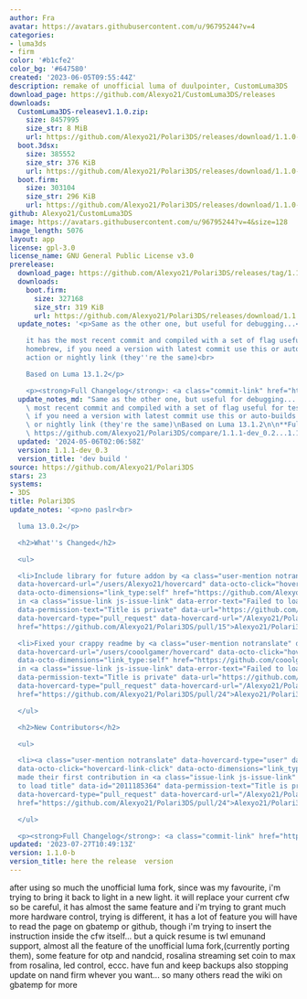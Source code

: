 ```yaml
---
author: Fra
avatar: https://avatars.githubusercontent.com/u/96795244?v=4
categories:
- luma3ds
- firm
color: '#b1cfe2'
color_bg: '#647580'
created: '2023-06-05T09:55:44Z'
description: remake of unofficial luma of duulpointer, CustomLuma3DS
download_page: https://github.com/Alexyo21/CustomLuma3DS/releases
downloads:
  CustomLuma3DS-releasev1.1.0.zip:
    size: 8457995
    size_str: 8 MiB
    url: https://github.com/Alexyo21/Polari3DS/releases/download/1.1.0-b/CustomLuma3DS-releasev1.1.0.zip
  boot.3dsx:
    size: 385552
    size_str: 376 KiB
    url: https://github.com/Alexyo21/Polari3DS/releases/download/1.1.0-b/boot.3dsx
  boot.firm:
    size: 303104
    size_str: 296 KiB
    url: https://github.com/Alexyo21/Polari3DS/releases/download/1.1.0-b/boot.firm
github: Alexyo21/CustomLuma3DS
image: https://avatars.githubusercontent.com/u/96795244?v=4&size=128
image_length: 5076
layout: app
license: gpl-3.0
license_name: GNU General Public License v3.0
prerelease:
  download_page: https://github.com/Alexyo21/Polari3DS/releases/tag/1.1.1-dev_0.3
  downloads:
    boot.firm:
      size: 327168
      size_str: 319 KiB
      url: https://github.com/Alexyo21/Polari3DS/releases/download/1.1.1-dev_0.3/boot.firm
  update_notes: '<p>Same as the other one, but useful for debugging...<br>

    it has the most recent commit and compiled with a set of flag useful for testing
    homebrew, if you need a version with latest commit use this or auto-builds from
    action or nightly link (they''re the same)<br>

    Based on Luma 13.1.2</p>

    <p><strong>Full Changelog</strong>: <a class="commit-link" href="https://github.com/Alexyo21/Polari3DS/compare/1.1.1-dev_0.2...1.1.1-dev_0.3">Alexyo21/Polari3DS@<tt>1.1.1-dev_0.2...1.1.1-dev_0.3</tt></a></p>'
  update_notes_md: "Same as the other one, but useful for debugging... \nit has the\
    \ most recent commit and compiled with a set of flag useful for testing homebrew,\
    \ if you need a version with latest commit use this or auto-builds from action\
    \ or nightly link (they're the same)\nBased on Luma 13.1.2\n\n**Full Changelog**:\
    \ https://github.com/Alexyo21/Polari3DS/compare/1.1.1-dev_0.2...1.1.1-dev_0.3"
  updated: '2024-05-06T02:06:58Z'
  version: 1.1.1-dev_0.3
  version_title: 'dev build '
source: https://github.com/Alexyo21/Polari3DS
stars: 23
systems:
- 3DS
title: Polari3DS
update_notes: '<p>no paslr<br>

  luma 13.0.2</p>

  <h2>What''s Changed</h2>

  <ul>

  <li>Include library for future addon by <a class="user-mention notranslate" data-hovercard-type="user"
  data-hovercard-url="/users/Alexyo21/hovercard" data-octo-click="hovercard-link-click"
  data-octo-dimensions="link_type:self" href="https://github.com/Alexyo21">@Alexyo21</a>
  in <a class="issue-link js-issue-link" data-error-text="Failed to load title" data-id="1860434783"
  data-permission-text="Title is private" data-url="https://github.com/Alexyo21/Polari3DS/issues/15"
  data-hovercard-type="pull_request" data-hovercard-url="/Alexyo21/Polari3DS/pull/15/hovercard"
  href="https://github.com/Alexyo21/Polari3DS/pull/15">Alexyo21/Polari3DS#15</a></li>

  <li>Fixed your crappy readme by <a class="user-mention notranslate" data-hovercard-type="user"
  data-hovercard-url="/users/cooolgamer/hovercard" data-octo-click="hovercard-link-click"
  data-octo-dimensions="link_type:self" href="https://github.com/cooolgamer">@cooolgamer</a>
  in <a class="issue-link js-issue-link" data-error-text="Failed to load title" data-id="2011185364"
  data-permission-text="Title is private" data-url="https://github.com/Alexyo21/Polari3DS/issues/24"
  data-hovercard-type="pull_request" data-hovercard-url="/Alexyo21/Polari3DS/pull/24/hovercard"
  href="https://github.com/Alexyo21/Polari3DS/pull/24">Alexyo21/Polari3DS#24</a></li>

  </ul>

  <h2>New Contributors</h2>

  <ul>

  <li><a class="user-mention notranslate" data-hovercard-type="user" data-hovercard-url="/users/cooolgamer/hovercard"
  data-octo-click="hovercard-link-click" data-octo-dimensions="link_type:self" href="https://github.com/cooolgamer">@cooolgamer</a>
  made their first contribution in <a class="issue-link js-issue-link" data-error-text="Failed
  to load title" data-id="2011185364" data-permission-text="Title is private" data-url="https://github.com/Alexyo21/Polari3DS/issues/24"
  data-hovercard-type="pull_request" data-hovercard-url="/Alexyo21/Polari3DS/pull/24/hovercard"
  href="https://github.com/Alexyo21/Polari3DS/pull/24">Alexyo21/Polari3DS#24</a></li>

  </ul>

  <p><strong>Full Changelog</strong>: <a class="commit-link" href="https://github.com/Alexyo21/Polari3DS/compare/logo...1.1.0-b">Alexyo21/Polari3DS@<tt>logo...1.1.0-b</tt></a></p>'
updated: '2023-07-27T10:49:13Z'
version: 1.1.0-b
version_title: here the release  version
---
```

after using so much the unofficial luma fork, since was my favourite, i'm trying to bring it back to light in a new light.
it will replace your current cfw so be careful,
it has almost the same feature and i'm trying to grant much more hardware control, trying is different, it has a lot of feature you will have to read the page on gbatemp or github, though i'm trying to insert the instruction inside the cfw itself...
but a quick resume is twl emunand support, almost all the feature of the unofficial luma fork,(currently porting them), some feature for otp and nandcid, rosalina streaming set coin to max from rosalina, led control, eccc.
have fun and keep backups also stopping update on nand firm whever you want... so many others read the wiki on gbatemp for more